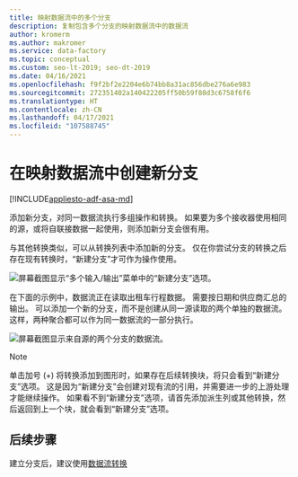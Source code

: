```yaml
---
title: 映射数据流中的多个分支
description: 复制包含多个分支的映射数据流中的数据流
author: kromerm
ms.author: makromer
ms.service: data-factory
ms.topic: conceptual
ms.custom: seo-lt-2019; seo-dt-2019
ms.date: 04/16/2021
ms.openlocfilehash: f9f2bf2e2204e6b74bb8a31ac856dbe276a6e983
ms.sourcegitcommit: 272351402a140422205ff50b59f80d3c6758f6f6
ms.translationtype: HT
ms.contentlocale: zh-CN
ms.lasthandoff: 04/17/2021
ms.locfileid: "107588745"
---
```

# <a name="creating-a-new-branch-in-mapping-data-flow"></a>在映射数据流中创建新分支

[!INCLUDE[appliesto-adf-asa-md](includes/appliesto-adf-asa-md.md)]

添加新分支，对同一数据流执行多组操作和转换。 如果要为多个接收器使用相同的源，或将自联接数据一起使用，则添加新分支会很有用。

与其他转换类似，可以从转换列表中添加新的分支。 仅在你尝试分支的转换之后存在现有转换时，“新建分支”才可作为操作使用。

![屏幕截图显示“多个输入/输出”菜单中的“新建分支”选项。](media/data-flow/new-branch2.png "添加新分支")

在下面的示例中，数据流正在读取出租车行程数据。 需要按日期和供应商汇总的输出。 可以添加一个新的分支，而不是创建从同一源读取的两个单独的数据流。 这样，两种聚合都可以作为同一数据流的一部分执行。 

![屏幕截图显示来自源的两个分支的数据流。](media/data-flow/new-branch.png "添加新分支")

> [!NOTE]
> 单击加号 (+) 将转换添加到图形时，如果存在后续转换块，将只会看到“新建分支”选项。 这是因为“新建分支”会创建对现有流的引用，并需要进一步的上游处理才能继续操作。 如果看不到“新建分支”选项，请首先添加派生列或其他转换，然后返回到上一个块，就会看到“新建分支”选项。

## <a name="next-steps"></a>后续步骤

建立分支后，建议使用[数据流转换](data-flow-transformation-overview.md)
